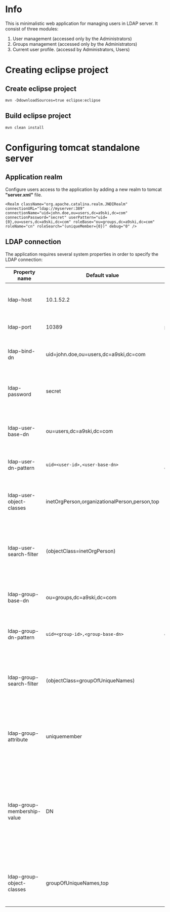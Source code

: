 Info
=================================================================================

This is minimalistic web application for managing users in LDAP server.
It consist of three modules:
1. User management (accessed only by the Administrators)
2. Groups management (accessed only by the Administrators)
3. Current user profile. (accessd by Administrators, Users)



Creating eclipse project
=================================================================================

Create eclipse project
----------------------------
`mvn -DdownloadSources=true eclipse:eclipse`


Build eclipse project
----------------------------
`mvn clean install`

Configuring tomcat standalone server
=================================================================================

Application realm
----------------------------
Configure users access to the application by adding a new realm to tomcat **"server.xml"** file. 
 

`<Realm className="org.apache.catalina.realm.JNDIRealm" connectionURL="ldap://myserver:389" connectionName="uid=john.doe,ou=users,dc=a9ski,dc=com" connectionPassword="secret" userPattern="uid={0},ou=users,dc=a9ski,dc=com" roleBase="ou=groups,dc=a9ski,dc=com" roleName="cn" roleSearch="(uniqueMember={0})" debug="0" />`



LDAP connection
----------------------------
The application requires several system properties in order to specify the LDAP connection:

| Property name | Default value | Description |
| ------------- | ------------- | :---------: |
| ldap-host | 10.1.52.2 | The IP address / host name of the LDAP server  |
| ldap-port | 10389 | The LDAP port (usually it is 389) |
| ldap-bind-dn | uid=john.doe,ou=users,dc=a9ski,dc=com | The "login" for accessing the LDAP server |
| ldap-password | secret | The password for accessing the LDAP server |
| ldap-user-base-dn | ou=users,dc=a9ski,dc=com | The root node of the users manageable by the application |
| ldap-user-dn-pattern | `uid=<user-id>,<user-base-dn>` | The pattern used for constructing the user DN |
| ldap-user-object-classes | inetOrgPerson,organizationalPerson,person,top | The LDAP object classes assigned to a newly created user |
| ldap-user-search-filter | (objectClass=inetOrgPerson) | Filter that should return all users in the LDAP server manageable by the application |
| ldap-group-base-dn | ou=groups,dc=a9ski,dc=com | The root node of the groups manageable by the application |
| ldap-group-dn-pattern | `uid=<group-id>,<group-base-dn>` | The pattern used for constructing the group DN |
| ldap-group-search-filter | (objectClass=groupOfUniqueNames) | Filter that should return all groups in the LDAP server manageable by the application |
| ldap-group-attribute | uniquemember | The attribute in the group entry that defines the users assigned to the group |
| ldap-group-membership-value | DN | The value that is stored in the *ldap-group-attribute*. Either it is the full *DN* of the user, or it is only the *UID* of the user. Possible values are: **DN** or **UID** |
| ldap-group-object-classes | groupOfUniqueNames,top | The LDAP object classes assigned to a newly created group |

